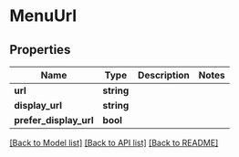 # MenuUrl

## Properties
Name | Type | Description | Notes
------------ | ------------- | ------------- | -------------
**url** | **string** |  | 
**display_url** | **string** |  | 
**prefer_display_url** | **bool** |  | 

[[Back to Model list]](../README.md#documentation-for-models) [[Back to API list]](../README.md#documentation-for-api-endpoints) [[Back to README]](../README.md)


